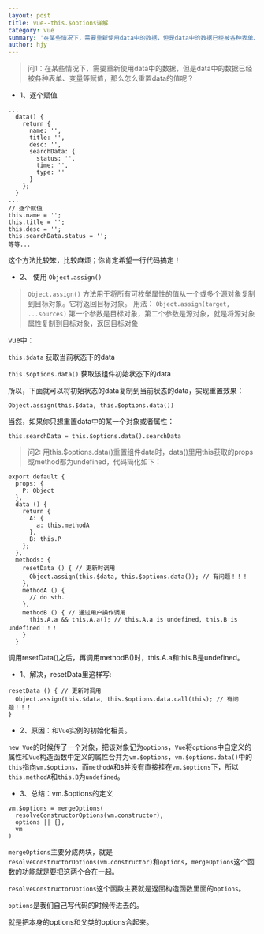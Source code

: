 ```yaml
---
layout: post
title: vue--this.$options详解
category: vue
summary: '在某些情况下，需要重新使用data中的数据，但是data中的数据已经被各种表单、变量等赋值，那么怎么重置data的值呢？'
author: hjy
---
```


> 问1：在某些情况下，需要重新使用data中的数据，但是data中的数据已经被各种表单、变量等赋值，那么怎么重置data的值呢？

* 1、逐个赋值

```
...
  data() {
    return {
      name: '',
      title: '',
      desc: '',
      searchData: {
        status: '',
        time: '',
        type: ''
      }
    };
  }
...
// 逐个赋值
this.name = '';
this.title = '';
this.desc = '';
this.searchData.status = '';
等等...
```
这个方法比较笨，比较麻烦；你肯定希望一行代码搞定！
* 2、 使用 `Object.assign()`

> `Object.assign()` 方法用于将所有可枚举属性的值从一个或多个源对象复制到目标对象。它将返回目标对象。
用法： `Object.assign(target, ...sources)`
第一个参数是目标对象，第二个参数是源对象，就是将源对象属性复制到目标对象，返回目标对象

vue中：

`this.$data` 获取当前状态下的data

`this.$options.data()` 获取该组件初始状态下的data

所以，下面就可以将初始状态的data复制到当前状态的data，实现重置效果：

`Object.assign(this.$data, this.$options.data())`

当然，如果你只想重置data中的某一个对象或者属性：

`this.searchData = this.$options.data().searchData`

> 问2: 用this.$options.data()重置组件data时，data()里用this获取的props或method都为undefined，代码简化如下：

```
export default {
  props: {
    P: Object
  },
  data () {
    return {
      A: {
        a: this.methodA
      },
      B: this.P
    };
  },
  methods: {
    resetData () { // 更新时调用
      Object.assign(this.$data, this.$options.data()); // 有问题！！！
    },
    methodA () {
      // do sth.
    },
    methodB () { // 通过用户操作调用
      this.A.a && this.A.a(); // this.A.a is undefined, this.B is undefined！！！
    }
  }
```
调用resetData()之后，再调用methodB()时，this.A.a和this.B是undefined。

* 1、解决，resetData里这样写:

```
resetData () { // 更新时调用
  Object.assign(this.$data, this.$options.data.call(this); // 有问题！！！
}
```

* 2、原因：和`Vue`实例的初始化相关。

`new Vue`的时候传了一个对象，把该对象记为`options`，`Vue`将`options`中自定义的属性和`Vue`构造函数中定义的属性合并为`vm.$options`，`vm.$options.data()`中的`this`指向`vm.$options`，而`methodA`和`B`并没有直接挂在`vm.$options`下，所以`this.methodA`和`this.B`为`undefined`。

* 3、总结：vm.$options的定义

```
vm.$options = mergeOptions(
  resolveConstructorOptions(vm.constructor),
  options || {},
  vm
)
```
`mergeOptions`主要分成两块，就是`resolveConstructorOptions(vm.constructor)`和`options`，`mergeOptions`这个函数的功能就是要把这两个合在一起。

`resolveConstructorOptions`这个函数主要就是返回构造函数里面的`options`。

`options`是我们自己写代码的时候传进去的。

就是把本身的options和父类的options合起来。